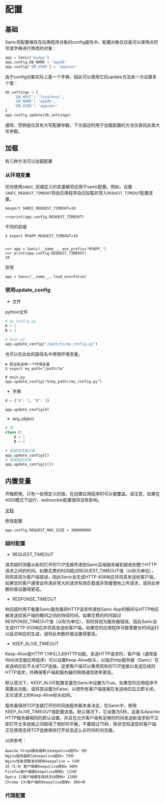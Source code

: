# 配置

## 基础

Sanic将配置保存在应用程序对象的config属性中。配置对象仅仅是可以使用点符号或字典进行修改的对象：

```python
app = Sanic('myapp')
app.config.DB_NAME = 'appdb'
app.config['DB_USER'] = 'appuser'
```

由于config对象实际上是一个字典，因此可以使用它的update方法来一次设置多个值：

```python
db_settings = {
    'DB_HOST': 'localhost',
    'DB_NAME': 'appdb',
    'DB_USER': 'appuser'
}
app.config.update(db_settings)
```

通常，惯例是仅具有大写配置参数。下文描述的用于加载配置的方法仅查找此类大写参数。

## 加载

有几种方法可以加载配置

### 从环境变量

任何使用`SANIC_`前缀定义的变量都将应用于sanic配置。例如，设置`SANIC_REQUEST_TIMEOUT`将由应用程序自动加载并馈入`REQUEST_TIMEOUT`配置变量。

```shell
$export SANIC_REQUEST_TIMEOUT=10

>>>print(app.config.REQUEST_TIMEOUT)
```

不同的前缀

```shell
$ export MYAPP_REQUEST_TIMEOUT=10


>>> app = Sanic(__name__, env_prefix='MYAPP_')
>>> print(app.config.REQUEST_TIMEOUT)
10
```

禁用

```
app = Sanic(__name__, load_env=False)
```

### 使用update_config

- 文件

python文件

```python
# my_config.py
A = 1
B = 2

# main.py
app.update_config("/path/to/my_config.py")
```

也可以在此处的路径名中使用环境变量。

```shell
# 假设有这样一个环境变量
$ export my_path="/path/to"

# main.py
app.update_config("$(my_path)/my_config.py")
```

- 字典

```python
d = {"A": 1, "B": 2}

app.update_config(d)
```

- any_object

```python
# 类
class C:
	A = 1
    B = 2
    
# 直接使用类对象
app.update_config(C)
# 使用类的实例
app.update_config(c())
```

## 内置变量

开箱即用，只有一些预定义的值，在创建应用程序时可以被覆盖。请注意，如果在ASGI模式下运行，websocket配置值将没有影响。

[文档](https://sanic.dev/en/guide/running/configuration.html)

修改配置

```
app.config.REQUEST_MAX_SIZE = 200000000
```

### 超时配置

- REQUEST_TIMEOUT

请求超时测量从新的打开的TCP连接传递到Sanic后端服务器到接收到整个HTTP请求之间的时间。如果花费的时间超过REQUEST_TIMEOUT值（以秒为单位），则将其视为客户端错误，因此Sanic会生成HTTP 408响应并将其发送给客户端。如果您的客户通常会传递非常大的请求有效负载或非常缓慢地上传请求，请将此参数的值设置得更高。

- RESPONSE_TIMEOUT

响应超时用于衡量Sanic服务器将HTTP请求传递给Sanic App的瞬间与HTTP响应被发送给客户端的瞬间之间的持续时间。如果花费的时间超过RESPONSE_TIMEOUT值（以秒为单位），则将其视为服务器错误，因此Sanic会生成HTTP 503响应并将其发送给客户端。如果您的应用程序可能需要长时间运行以延迟响应的生成，请将此参数的值设置得更高。

- KEEP_ALIVE_TIMEOUT

Keep-Alive是HTTP 1.1中引入的HTTP功能。发送HTTP请求时，客户端（通常是Web浏览器应用程序）可以设置Keep-Alive标头，以指示http服务器（Sanic）在发送响应后不关闭TCP连接。这使客户端可以重用现有的TCP连接以发送后续的HTTP请求，并确保客户端和服务器的网络通信效率更高。

默认情况下，KEEP_ALIVE配置变量在Sanic中设置为True。如果您的应用程序不需要此功能，请将其设置为False，以使所有客户端连接在发送响应后立即关闭，无论请求上的Keep-Alive标头如何。

服务器保持TCP连接打开的时间由服务器本身决定。在Sanic中，使用KEEP_ALIVE_TIMEOUT值配置该值。默认情况下，它设置为5秒。这是与Apache HTTP服务器相同的默认设置，并且在允许客户端有足够的时间发送新请求和不立即打开太多连接之间取得了很好的平衡。不要超过75秒，除非您知道您的客户端正在使用支持TCP连接保持打开状态这么长时间的浏览器。

以供参考：
```
Apache httpd服务器默认keepalive超时= 5秒
Nginx服务器默认Keepalive超时= 75秒
Nginx性能调整准则使用keepalive = 15秒
IE（5-9）客户端硬keepalive限制= 60秒
Firefox客户端硬keepalive限制= 115秒
Opera 11客户端硬性保持活动限制= 120秒
Chrome 13+客户端的Keepalive限制> 300+秒
```

### 代理配置

